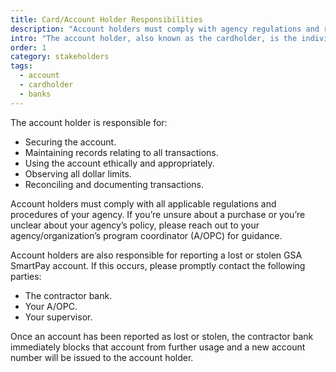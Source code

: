 ```yaml
---
title: Card/Account Holder Responsibilities
description: "Account holders must comply with agency regulations and rules, maintain records, and keep their account secure."
intro: "The account holder, also known as the cardholder, is the individual or agency/organization component designated by an agency/organization to receive a GSA SmartPay® account."
order: 1
category: stakeholders
tags:
  - account
  - cardholder
  - banks
---
```


The account holder is responsible for:

- Securing the account.
- Maintaining records relating to all transactions.
- Using the account ethically and appropriately.
- Observing all dollar limits.
- Reconciling and documenting transactions.

Account holders must comply with all applicable regulations and procedures of your agency. If you’re unsure about a purchase or you’re unclear about your agency’s policy, please reach out to your agency/organization’s program coordinator (A/OPC) for guidance.

Account holders are also responsible for reporting a lost or stolen GSA SmartPay account. If this occurs, please promptly contact the following parties:

- The contractor bank.
- Your A/OPC.
- Your supervisor.

Once an account has been reported as lost or stolen, the contractor bank immediately blocks that account from further usage and a new account number will be issued to the account holder.
